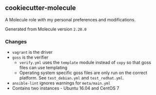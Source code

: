 ## cookiecutter-molecule

A Molecule role with my personal preferences and modifications.

Generated from Molecule version `2.20.0`

### Changes

* `vagrant` is the driver
* `goss` is the verifier
  * `verify.yml` uses the `template` module instead of `copy` so that goss files can use templating
  * Operating system specific goss files are only run on the correct platform. See `test_debian.yml` and `test_redhat.yml`.
* `ansible-lint` ignores warnings for `meta/main.yml`
* Contains two instances - Ubuntu 16.04 and CentOS 7
